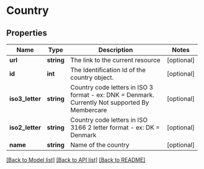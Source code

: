 # Country

## Properties
Name | Type | Description | Notes
------------ | ------------- | ------------- | -------------
**url** | **string** | The link to the current resource | [optional] 
**id** | **int** | The Identification Id of the country object. | [optional] 
**iso3_letter** | **string** | Country code letters in ISO 3 format - ex: DNK &#x3D; Denmark.   Currently Not supported By Membercare | [optional] 
**iso2_letter** | **string** | Country code letters in ISO 3166 2 letter format - ex: DK &#x3D; Denmark | [optional] 
**name** | **string** | Name of the country | [optional] 

[[Back to Model list]](../../README.md#documentation-for-models) [[Back to API list]](../../README.md#documentation-for-api-endpoints) [[Back to README]](../../README.md)

